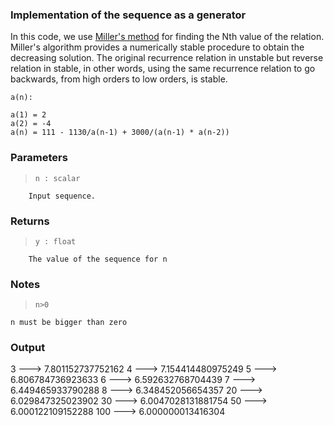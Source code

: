 ### Implementation of the sequence as a generator

In this code, we use [Miller's method](https://en.wikipedia.org/wiki/Miller%27s_recurrence_algorithm "Miller's method") for finding the Nth value of the relation. Miller's algorithm provides a numerically stable procedure to obtain the decreasing solution.
The original recurrence relation in unstable but reverse relation in stable, in other words, using the same recurrence relation to go backwards, from high orders to low orders, is stable.



`a(n):` 
```
a(1) = 2 
a(2) = -4 
a(n) = 111 - 1130/a(n-1) + 3000/(a(n-1) * a(n-2))
```



### Parameters    

>     n : scalar
        Input sequence.

### Returns
>     y : float
        The value of the sequence for n

###     Notes
>     n>0
    n must be bigger than zero


###     Output
   3 ---> 7.801152737752162
   4 ---> 7.154414480975249
   5 ---> 6.806784736923633
   6 ---> 6.592632768704439
   7 ---> 6.449465933790288
   8 ---> 6.348452056654357
  20 ---> 6.029847325023902
  30 ---> 6.0047028131881754
  50 ---> 6.000122109152288
 100 ---> 6.000000013416304